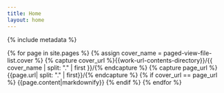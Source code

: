 ```yaml
---
title: Home
layout: home
---
```

{% include metadata %}

<section class="jbf-home-cover jbf-block-xlarge">
  {% for page in site.pages %}
  {% assign cover_name = paged-view-file-list.cover %}
  {% capture cover_url %}{{work-url-contents-directory}}/{{ cover_name | split: "." | first }}/{% endcapture %}
  {% capture page_url %}{{page.url| split: "." | first}}/{% endcapture %}
  {% if cover_url == page_url %}
  {{page.content|markdownify}}
  {% endif %}
  {% endfor %}
</section>
